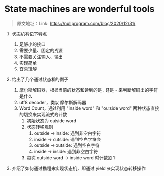 # State machines are wonderful tools

> 原文地址：Link: https://nullprogram.com/blog/2020/12/31/

1. 状态机有记下特点
   1. 足够小的接口
   2. 需要少量、固定的资源
   3. 不需要关注输入、输出
   4. 实现简单
   5. 容易理解
2. 给出了几个通过状态机的例子

   1. 摩尔斯解码器，根据当前的状态和读到的是 . 还是 - 来判断解码出的字符是什么
   2. utf8 decoder，类似 摩尔斯解码器
   3. Word Count，通过利用 "inside word" 和 "outside word" 两种状态直接的切换来实现流式的计数
      1. 初始状态为 outside word
      2. 状态转移规则
         1. outside -> inside: 遇到非空白字符
         2. inside -> outside: 遇到空白字符变
         3. outside -> outside: 遇到空白字符
         4. inside -> inside: 遇到非空白字符
      3. 每次 outside word -> inside word 时计数加 1

3. 介绍了如何通过携程来实现状态机，即通过 yield 来实现状态转移操作
